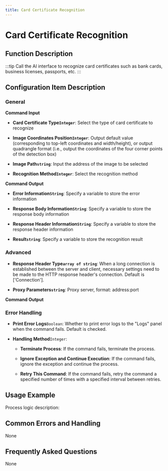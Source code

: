 ```yaml
---
title: Card Certificate Recognition
---
```


# Card Certificate Recognition

## Function Description

:::tip 
Call the AI interface to recognize card certificates such as bank cards, business licenses, passports, etc.
:::

## Configuration Item Description

### General

**Command Input**

- **Card Certificate Type`Integer`**: Select the type of card certificate to recognize

- **Image Coordinates Position`Integer`**: Output default value (corresponding to top-left coordinates and width/height), or output quadrangle format (i.e., output the coordinates of the four corner points of the detection box)

- **Image Path`string`**: Input the address of the image to be selected

- **Recognition Method`Integer`**: Select the recognition method


**Command Output**

- **Error Information`String`**: Specify a variable to store the error information

- **Response Body Information`String`**: Specify a variable to store the response body information

- **Response Header Information`String`**: Specify a variable to store the response header information

- **Result`string`**: Specify a variable to store the recognition result

### Advanced

- **Response Header Type`array of string`**: When a long connection is established between the server and client, necessary settings need to be made to the HTTP response header's connection. Default is ['Connection'].

- **Proxy Parameters`string`**: Proxy server, format: address:port


**Command Output**

### Error Handling

- **Print Error Logs**`Boolean`: Whether to print error logs to the "Logs" panel when the command fails. Default is checked. 

- **Handling Method**`Integer`:

    - **Terminate Process**: If the command fails, terminate the process.

    - **Ignore Exception and Continue Execution**: If the command fails, ignore the exception and continue the process.

    - **Retry This Command**: If the command fails, retry the command a specified number of times with a specified interval between retries.

## Usage Example

Process logic description:

## Common Errors and Handling

None

## Frequently Asked Questions

None

